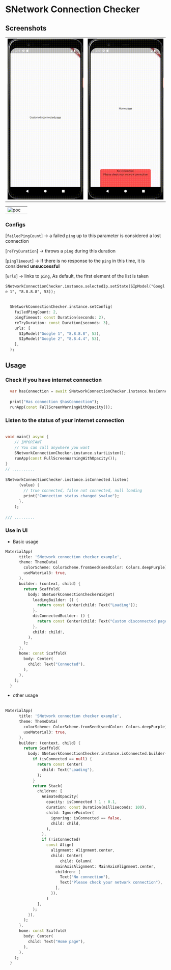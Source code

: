 <!--
This README describes the package. If you publish this package to pub.dev,
this README's contents appear on the landing page for your package.

For information about how to write a good package README, see the guide for
[writing package pages](https://dart.dev/guides/libraries/writing-package-pages).

For general information about developing packages, see the Dart guide for
[creating packages](https://dart.dev/guides/libraries/create-library-packages)
and the Flutter guide for
[developing packages and plugins](https://flutter.dev/developing-packages).
-->

# SNetwork Connection Checker

## Screenshots

|                                                                                                     |                                                                                                      |
| :-------------------------------------------------------------------------------------------------: | :--------------------------------------------------------------------------------------------------: |
| ![poc](https://github.com/sbaskoy/s_network_connection_checker/blob/main/images/basic.gif?raw=true) | ![poc](https://github.com/sbaskoy/s_network_connection_checker/blob/main/images/bottom.gif?raw=true) |

|                                                                                                           |     |
| :-------------------------------------------------------------------------------------------------------: | :-: |
| ![poc](https://github.com/sbaskoy/s_network_connection_checker/blob/main/images/full_screen.png?raw=true) |     |

### Configs

[`failedPingCount`] -> a failed `ping` up to this parameter is considered a lost connection

[`reTryDuration`] -> throws a `ping` during this duration

[`pingTimeout`] -> If there is no response to the `ping` in this time, it is considered **unsuccessful**

[`urls`] -> links to `ping`, As default, the first element of the list is taken

`SNetworkConnectionChecker.instance.selectedIp.setState(SIpModel("Google 1", "8.8.8.8", 53));`

```dart

  SNetworkConnectionChecker.instance.setConfig(
    failedPingCount: 2,
    pingTimeout: const Duration(seconds: 2),
    reTryDuration: const Duration(seconds: 3),
    urls: [
      SIpModel("Google 1", "8.8.8.8", 53),
      SIpModel("Google 2", "8.8.4.4", 53),
    ],
  );
```

## Usage

### Check if you have internet connection

```dart
  var hasConnection = await SNetworkConnectionChecker.instance.hasConnection();

  print("Has connection $hasConnection");
  runApp(const FullScreenWarningWithOpacity());

```

### Listen to the status of your internet connection

```dart

void main() async {
    // IMPORTANT
    // You can call anywhere you want
    SNetworkConnectionChecker.instance.startListen();
    runApp(const FullScreenWarningWithOpacity());
}
// ..........

SNetworkConnectionChecker.instance.isConnected.listen(
      (value) {
        // true connected, false not connected, null loading
        print("Connection status changed $value");
      },
    );

/// .........

```

### Use in UI

- Basic usage 

```dart
MaterialApp(
      title: 'SNetwork connection checker example',
      theme: ThemeData(
        colorScheme: ColorScheme.fromSeed(seedColor: Colors.deepPurple),
        useMaterial3: true,
      ),
      builder: (context, child) {
        return Scaffold(
          body: SNetworkConnectionCheckerWidget(
            loadingBuilder: () {
              return const Center(child: Text("Loading"));
            },
            disConnectedBuilder: () {
              return const Center(child: Text("Custom disconnected page"));
            },
            child: child!,
          ),
        );
      },
      home: const Scaffold(
        body: Center(
          child: Text("Connected"),
        ),
      ),
    );
  }

```

- other usage

```dart

MaterialApp(
      title: 'SNetwork connection checker example',
      theme: ThemeData(
        colorScheme: ColorScheme.fromSeed(seedColor: Colors.deepPurple),
        useMaterial3: true,
      ),
      builder: (context, child) {
        return Scaffold(
          body: SNetworkConnectionChecker.instance.isConnected.builder((loading, isConnected, error, context) {
            if (isConnected == null) {
              return const Center(
                child: Text("Loading"),
              );
            }
            return Stack(
              children: [
                AnimatedOpacity(
                  opacity: isConnected ? 1 : 0.1,
                  duration: const Duration(milliseconds: 100),
                  child: IgnorePointer(
                    ignoring: isConnected == false,
                    child: child,
                  ),
                ),
                if (!isConnected)
                  const Align(
                    alignment: Alignment.center,
                    child: Center(
                        child: Column(
                      mainAxisAlignment: MainAxisAlignment.center,
                      children: [
                        Text("No connection"),
                        Text("Please check your network connection"),
                      ],
                    )),
                  )
              ],
            );
          }),
        );
      },
      home: const Scaffold(
        body: Center(
          child: Text("Home page"),
        ),
      ),
    );
  }


```
